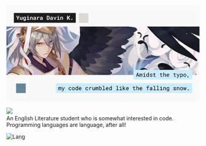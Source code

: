 <img src="/banner.png"/>

![](https://komarev.com/ghpvc/?username=Yugicchi)  
An English Literature student who is somewhat interested in code.  
Programming languages are language, after all!

![Lang](https://github-readme-stats.vercel.app/api/top-langs/?username=yugicchi&layout=compact&title_color=1c1c1c)  
